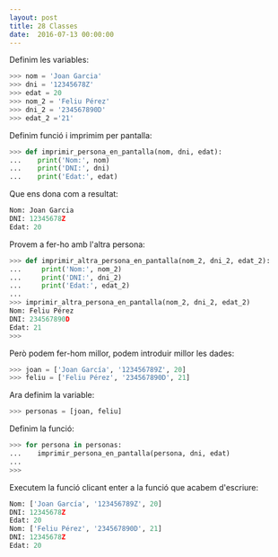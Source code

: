 ```yaml
---
layout: post
title: 28 Classes
date:  2016-07-13 00:00:00
---
```


Definim les variables:

```python
>>> nom = 'Joan Garcia'
>>> dni = '12345678Z'
>>> edat = 20
>>> nom_2 = 'Feliu Pérez'
>>> dni_2 = '234567890D'
>>> edat_2 ='21'
```

Definim funció i imprimim per pantalla:

```python
>>> def imprimir_persona_en_pantalla(nom, dni, edat):
...    print('Nom:', nom)
...    print('DNI:', dni)
...    print('Edat:', edat)
```

Que ens dona com a resultat:

```python
Nom: Joan Garcia
DNI: 12345678Z
Edat: 20
```

Provem a fer-ho amb l'altra persona:

```python
>>> def imprimir_altra_persona_en_pantalla(nom_2, dni_2, edat_2):
...     print('Nom:', nom_2)
...     print('DNI:', dni_2)
...     print('Edat:', edat_2)
... 
>>> imprimir_altra_persona_en_pantalla(nom_2, dni_2, edat_2)
Nom: Feliu Pérez
DNI: 234567890D
Edat: 21
>>> 
```

Però podem fer-hom millor, podem introduir millor les dades:

```python
>>> joan = ['Joan García', '123456789Z', 20]
>>> feliu = ['Feliu Pérez', '234567890D', 21]
```

Ara definim la variable:

```python
>>> personas = [joan, feliu]
```

Definim la funció:

```python
>>> for persona in personas:
...    imprimir_persona_en_pantalla(persona, dni, edat)
... 
>>> 
```

Executem la funció clicant enter a la funció que acabem d'escriure:

```python
Nom: ['Joan García', '123456789Z', 20]
DNI: 12345678Z
Edat: 20
Nom: ['Feliu Pérez', '234567890D', 21]
DNI: 12345678Z
Edat: 20
```

